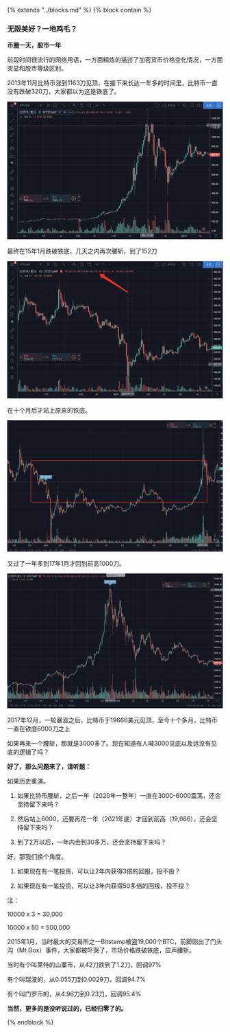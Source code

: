{% extends "../blocks.md" %} {% block contain %}


### 无限美好？一地鸡毛？



**币圈一天，股市一年**

前段时间很流行的网络用语，一方面精炼的描述了加密货币价格变化情况，一方面突显和股市等级区别。

2013年11月比特币涨到1163刀见顶，在接下来长达一年多的时间里，比特币一直没有跌破320刀，大家都以为这是铁底了。

<img src="../assets/images/image-20191122170357431.png" alt="image-20191122170357431"  />

最终在15年1月跌破铁底，几天之内再次腰斩，到了152刀

![image-20191126101013611](../assets/images/image-20191126101013611.png)

在十个月后才站上原来的铁底。

![image-20191126101347854](../assets/images/image-20191126101347854.png)

又过了一年多到17年1月才回到前高1000刀。

![image-20191126101535824](../assets/images/image-20191126101535824.png)

2017年12月，一轮暴涨之后，比特币于19666美元见顶，至今十个多月，比特币一直在铁底6000刀之上

如果再来一个腰斩，那就是3000多了。现在知道有人喊3000见底以及远没有见底的逻辑了吗？



**好了，那么问题来了，请听题：**



如果历史重演。

1. 如果比特币腰斩，之后一年（2020年一整年）一直在3000-6000震荡，还会坚持留下来吗？

2. 然后站上6000，还要再花一年（2021年底）才回到前高（19,666），还会坚持留下来吗？

3. 到了2万以后，一年内会到30多万，还会坚持留下来吗？





好，那我们换个角度。



1. 如果现在有一笔投资，可以让2年内获得3倍的回报，投不投？



2. 如果现在有一笔投资，可以让3年内获得50多倍的回报，投不投？



注：

10000 x 3 = 30,000

10000 x 50 = 500,000

2015年1月，当时最大的交易所之一Bitstamp被盗19,000个BTC，前脚刚出了门头沟（Mt.Gox）事件，大家都被吓哭了，市场价格跌破铁底，应声腰斩。

当时有个叫莱特的山寨币，从42刀跌到了1.2刀，回调97%

有个叫瑞波的，从0.055刀到0.0029刀，回调94.7%

有个叫门罗币的，从4.96刀到0.23刀，回调95.4%



**当然，更多的是没听说过的，已经归零了的。**






{% endblock %}